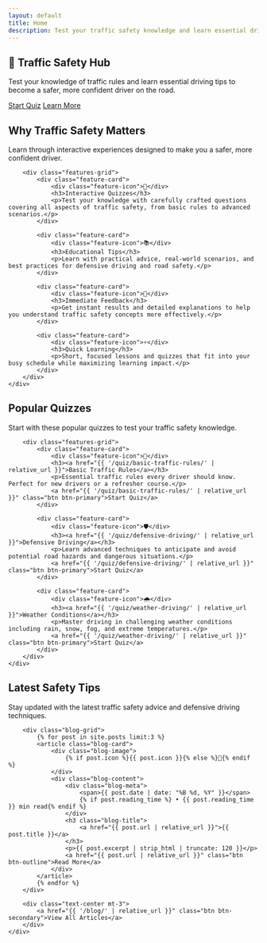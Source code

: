 ```yaml
---
layout: default
title: Home
description: Test your traffic safety knowledge and learn essential driving tips
---
```


<section class="hero">
    <div class="container">
        <h1>🚦 Traffic Safety Hub</h1>
        <p>Test your knowledge of traffic rules and learn essential driving tips to become a safer, more confident driver on the road.</p>
        <div class="hero-actions">
            <a href="{{ '/quizzes/' | relative_url }}" class="btn btn-primary">Start Quiz</a>
            <a href="{{ '/about/' | relative_url }}" class="btn btn-outline">Learn More</a>
        </div>
    </div>
</section>

<section class="features">
    <div class="container">
        <h2 class="text-center">Why Traffic Safety Matters</h2>
        <p class="text-center">Learn through interactive experiences designed to make you a safer, more confident driver.</p>
        
        <div class="features-grid">
            <div class="feature-card">
                <div class="feature-icon">🧠</div>
                <h3>Interactive Quizzes</h3>
                <p>Test your knowledge with carefully crafted questions covering all aspects of traffic safety, from basic rules to advanced scenarios.</p>
            </div>
            
            <div class="feature-card">
                <div class="feature-icon">📚</div>
                <h3>Educational Tips</h3>
                <p>Learn with practical advice, real-world scenarios, and best practices for defensive driving and road safety.</p>
            </div>
            
            <div class="feature-card">
                <div class="feature-icon">🎯</div>
                <h3>Immediate Feedback</h3>
                <p>Get instant results and detailed explanations to help you understand traffic safety concepts more effectively.</p>
            </div>
            
            <div class="feature-card">
                <div class="feature-icon">⚡</div>
                <h3>Quick Learning</h3>
                <p>Short, focused lessons and quizzes that fit into your busy schedule while maximizing learning impact.</p>
            </div>
        </div>
    </div>
</section>

<section class="features" style="background: var(--light-bg);">
    <div class="container">
        <h2 class="text-center">Popular Quizzes</h2>
        <p class="text-center">Start with these popular quizzes to test your traffic safety knowledge.</p>
        
        <div class="features-grid">
            <div class="feature-card">
                <div class="feature-icon">🚥</div>
                <h3><a href="{{ '/quiz/basic-traffic-rules/' | relative_url }}">Basic Traffic Rules</a></h3>
                <p>Essential traffic rules every driver should know. Perfect for new drivers or a refresher course.</p>
                <a href="{{ '/quiz/basic-traffic-rules/' | relative_url }}" class="btn btn-primary">Start Quiz</a>
            </div>
            
            <div class="feature-card">
                <div class="feature-icon">🛡️</div>
                <h3><a href="{{ '/quiz/defensive-driving/' | relative_url }}">Defensive Driving</a></h3>
                <p>Learn advanced techniques to anticipate and avoid potential road hazards and dangerous situations.</p>
                <a href="{{ '/quiz/defensive-driving/' | relative_url }}" class="btn btn-primary">Start Quiz</a>
            </div>
            
            <div class="feature-card">
                <div class="feature-icon">🌧️</div>
                <h3><a href="{{ '/quiz/weather-driving/' | relative_url }}">Weather Conditions</a></h3>
                <p>Master driving in challenging weather conditions including rain, snow, fog, and extreme temperatures.</p>
                <a href="{{ '/quiz/weather-driving/' | relative_url }}" class="btn btn-primary">Start Quiz</a>
            </div>
        </div>
    </div>
</section>

<section class="features">
    <div class="container">
        <h2 class="text-center">Latest Safety Tips</h2>
        <p class="text-center">Stay updated with the latest traffic safety advice and defensive driving techniques.</p>
        
        <div class="blog-grid">
            {% for post in site.posts limit:3 %}
            <article class="blog-card">
                <div class="blog-image">
                    {% if post.icon %}{{ post.icon }}{% else %}📰{% endif %}
                </div>
                <div class="blog-content">
                    <div class="blog-meta">
                        <span>{{ post.date | date: "%B %d, %Y" }}</span>
                        {% if post.reading_time %} • {{ post.reading_time }} min read{% endif %}
                    </div>
                    <h3 class="blog-title">
                        <a href="{{ post.url | relative_url }}">{{ post.title }}</a>
                    </h3>
                    <p>{{ post.excerpt | strip_html | truncate: 120 }}</p>
                    <a href="{{ post.url | relative_url }}" class="btn btn-outline">Read More</a>
                </div>
            </article>
            {% endfor %}
        </div>
        
        <div class="text-center mt-3">
            <a href="{{ '/blog/' | relative_url }}" class="btn btn-secondary">View All Articles</a>
        </div>
    </div>
</section>

